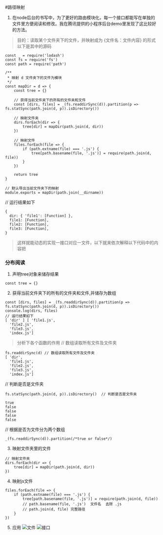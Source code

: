 #路径映射
1. 在node后台的书写中，为了更好的路由模块化，每一个接口都能写在单独的文件里方便阅读和修改。我在腾讯提供的小程序后台demo里发现了这比较好的方法。
> 目的：读取某个文件夹下的文件，并映射成为 {文件名：文件内容} 的形式  
> 以下是其中的源码
```
const _ = require('lodash')
const fs = require('fs')
const path = require('path')

/**
 * 映射 d 文件夹下的文件为模块
 */
const mapDir = d => {
    const tree = {}

    // 获得当前文件夹下的所有的文件夹和文件
    const [dirs, files] = _(fs.readdirSync(d)).partition(p => fs.statSync(path.join(d, p)).isDirectory())

    // 映射文件夹
    dirs.forEach(dir => {
        tree[dir] = mapDir(path.join(d, dir))
    })

    // 映射文件
    files.forEach(file => {
        if (path.extname(file) === '.js') {
            tree[path.basename(file, '.js')] = require(path.join(d, file))
        }
    })

    return tree
}

// 默认导出当前文件夹下的映射
module.exports = mapDir(path.join(__dirname))
```
// 运行结果如下
```
{
  dir: { 'file1': [Function] },
  file1: [Function],
  file2: [Function],
  file3: [Function],
}
```
> 这样就能动态的实现一接口对应一文件，以下就来依次解释以下代码中的内容把

### 分布阅读
1. 声明tree对象来储存结果
```
const tree = {}
```
2. 获得当前文件夹下的所有的文件夹和文件,并储存为数组
```
const [dirs, files] = _(fs.readdirSync(d)).partition(p => fs.statSync(path.join(d, p)).isDirectory())
console.log(dirs, files)
// 运行结果如下
[ 'dir' ] [ 'file1.js',
  'file2.js',
  'file3.js',
  'index.js']
```
> 分析下各个函数的作用
// 数组读取所有文件及文件夹
```
fs.readdirSync(d) // 数组读取所有文件及文件夹
[ 'dir',
  'file1.js',
  'file2.js',
  'file3.js',
  'index.js']
```
// 判断是否是文件夹
```
fs.statSync(path.join(d, p)).isDirectory()  // 判断是否是文件夹 

true
false
false
false
false
```
// 根据是否为文件分为两个数组
```
_(fs.readdirSync(d)).partition(/*true or false*/)
```
3. 映射文件夹里的文件
```
// 映射文件夹
dirs.forEach(dir => {
    tree[dir] = mapDir(path.join(d, dir))
})
```
4. 映射js文件
```
files.forEach(file => {
    if (path.extname(file) === '.js') {
        tree[path.basename(file, '.js')] = require(path.join(d, file))
        // path.basename(file, '.js')  文件名  去除 .js
        // path.join(d, file) 完整路径
    }
})
```
5. 应用
![文件](https://i.loli.net/2018/09/09/5b949ab716d62.png)
![接口](https://i.loli.net/2018/09/09/5b949ab74e380.png)